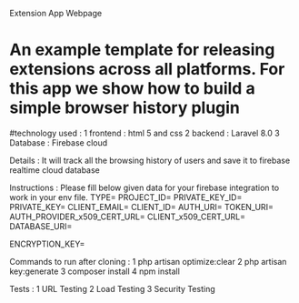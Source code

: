 Extension App Webpage

# An example template for releasing extensions across all platforms. For this app we show how to build a simple browser history plugin

#technology used :
1 frontend : html 5 and css
2 backend : Laravel 8.0
3 Database : Firebase cloud

Details : 
It will track all the browsing history of users and save it to firebase realtime cloud database

Instructions :
Please fill below given data for your firebase integration to work in your env file.
TYPE=
PROJECT_ID=
PRIVATE_KEY_ID=
PRIVATE_KEY=
CLIENT_EMAIL=
CLIENT_ID=
AUTH_URI=
TOKEN_URI=
AUTH_PROVIDER_x509_CERT_URL=
CLIENT_x509_CERT_URL=
DATABASE_URI=

ENCRYPTION_KEY=

Commands to run after cloning : 
1 php artisan optimize:clear
2 php artisan key:generate
3 composer install
4 npm install

Tests :
1 URL Testing
2 Load Testing
3 Security Testing